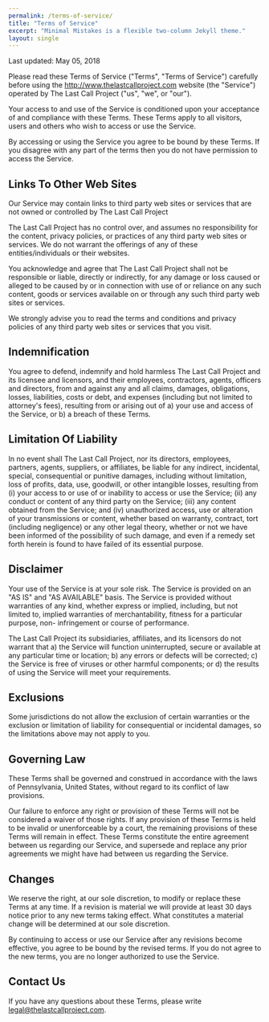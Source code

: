 ```yaml
---
permalink: /terms-of-service/
title: "Terms of Service"
excerpt: "Minimal Mistakes is a flexible two-column Jekyll theme."
layout: single
---
```


Last updated: May 05, 2018

Please read these Terms of Service ("Terms", "Terms of Service") carefully
before using the http://www.thelastcallproject.com website (the "Service")
operated by The Last Call Project ("us", "we", or "our").

Your access to and use of the Service is conditioned upon your acceptance of
and compliance with these Terms. These Terms apply to all visitors, users and
others who wish to access or use the Service.

By accessing or using the Service you agree to be bound by these Terms. If you
disagree with any part of the terms then you do not have permission to access
the Service.

Links To Other Web Sites  
------------------------

Our Service may contain links to third party web sites or services that are
not owned or controlled by The Last Call Project

The Last Call Project has no control over, and assumes no responsibility for
the content, privacy policies, or practices of any third party web sites or
services. We do not warrant the offerings of any of these entities/individuals
or their websites.

You acknowledge and agree that The Last Call Project shall not be responsible
or liable, directly or indirectly, for any damage or loss caused or alleged to
be caused by or in connection with use of or reliance on any such content,
goods or services available on or through any such third party web sites or
services.

We strongly advise you to read the terms and conditions and privacy policies
of any third party web sites or services that you visit.

Indemnification  
---------------

You agree to defend, indemnify and hold harmless The Last Call Project and its
licensee and licensors, and their employees, contractors, agents, officers and
directors, from and against any and all claims, damages, obligations, losses,
liabilities, costs or debt, and expenses (including but not limited to
attorney's fees), resulting from or arising out of a) your use and access of
the Service, or b) a breach of these Terms.

Limitation Of Liability  
-----------------------

In no event shall The Last Call Project, nor its directors, employees,
partners, agents, suppliers, or affiliates, be liable for any indirect,
incidental, special, consequential or punitive damages, including without
limitation, loss of profits, data, use, goodwill, or other intangible losses,
resulting from (i) your access to or use of or inability to access or use the
Service; (ii) any conduct or content of any third party on the Service; (iii)
any content obtained from the Service; and (iv) unauthorized access, use or
alteration of your transmissions or content, whether based on warranty,
contract, tort (including negligence) or any other legal theory, whether or
not we have been informed of the possibility of such damage, and even if a
remedy set forth herein is found to have failed of its essential purpose.

Disclaimer  
----------

Your use of the Service is at your sole risk. The Service is provided on an
"AS IS" and "AS AVAILABLE" basis. The Service is provided without warranties
of any kind, whether express or implied, including, but not limited to,
implied warranties of merchantability, fitness for a particular purpose, non-
infringement or course of performance.

The Last Call Project its subsidiaries, affiliates, and its licensors do not
warrant that a) the Service will function uninterrupted, secure or available
at any particular time or location; b) any errors or defects will be
corrected; c) the Service is free of viruses or other harmful components; or
d) the results of using the Service will meet your requirements.

Exclusions  
----------

Some jurisdictions do not allow the exclusion of certain warranties or the
exclusion or limitation of liability for consequential or incidental damages,
so the limitations above may not apply to you.

Governing Law  
-------------

These Terms shall be governed and construed in accordance with the laws of
Pennsylvania, United States, without regard to its conflict of law provisions.

Our failure to enforce any right or provision of these Terms will not be
considered a waiver of those rights. If any provision of these Terms is held
to be invalid or unenforceable by a court, the remaining provisions of these
Terms will remain in effect. These Terms constitute the entire agreement
between us regarding our Service, and supersede and replace any prior
agreements we might have had between us regarding the Service.

Changes  
-------

We reserve the right, at our sole discretion, to modify or replace these Terms
at any time. If a revision is material we will provide at least 30 days notice
prior to any new terms taking effect. What constitutes a material change will
be determined at our sole discretion.

By continuing to access or use our Service after any revisions become
effective, you agree to be bound by the revised terms. If you do not agree to
the new terms, you are no longer authorized to use the Service.

Contact Us  
----------

If you have any questions about these Terms, please write legal@thelastcallproject.com.
